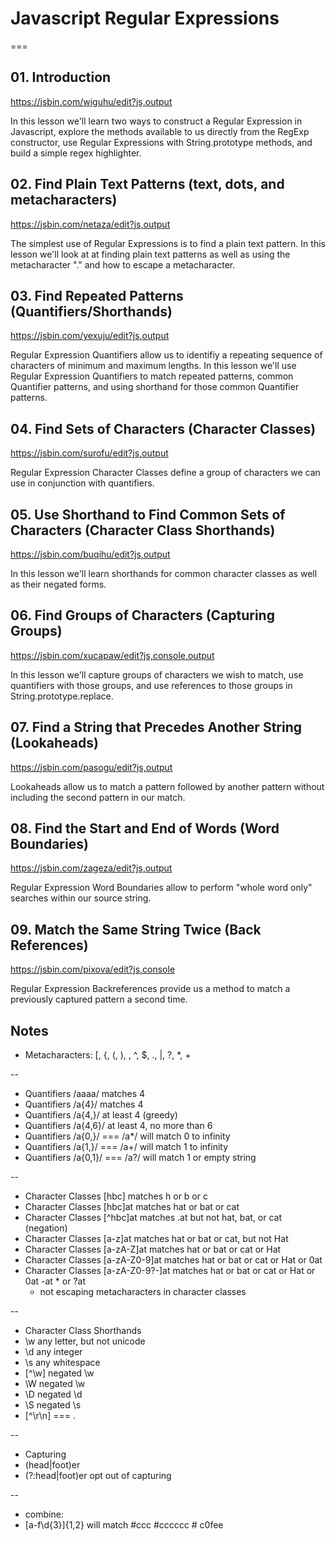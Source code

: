 # Javascript Regular Expressions
===

## 01. Introduction

https://jsbin.com/wiguhu/edit?js,output

In this lesson we'll learn two ways to construct a Regular Expression in Javascript, explore the methods available to us directly from the RegExp constructor,  use Regular Expressions with String.prototype methods, and build a simple regex highlighter.


## 02. Find Plain Text Patterns (text, dots, and metacharacters)

https://jsbin.com/netaza/edit?js,output

The simplest use of Regular Expressions is to find a plain text pattern.  In this lesson we'll look at at finding plain text patterns as well as using the metacharacter "." and how to escape a metacharacter.

## 03. Find Repeated Patterns (Quantifiers/Shorthands)

https://jsbin.com/yexuju/edit?js,output

Regular Expression Quantifiers allow us to identifiy a repeating sequence of characters of minimum and maximum lengths.  In this lesson we'll use Regular Expression Quantifiers to match repeated patterns, common Quantifier patterns, and using shorthand for those common Quantifier patterns.

## 04. Find Sets of Characters (Character Classes)

https://jsbin.com/surofu/edit?js,output

Regular Expression Character Classes define a group of characters we can use in conjunction with quantifiers.

## 05. Use Shorthand to Find Common Sets of Characters (Character Class Shorthands)

https://jsbin.com/buqihu/edit?js,output

In this lesson we'll learn shorthands for common character classes as well as their negated forms.

## 06. Find Groups of Characters (Capturing Groups)

https://jsbin.com/xucapaw/edit?js,console,output

In this lesson we'll capture groups of characters we wish to match, use  quantifiers with those groups, and use references to those groups in String.prototype.replace.

## 07. Find a String that Precedes Another String (Lookaheads)

https://jsbin.com/pasogu/edit?js,output

Lookaheads allow us to match a pattern followed by another pattern without including the second pattern in our match.

## 08. Find the Start and End of Words (Word Boundaries)

https://jsbin.com/zageza/edit?js,output

Regular Expression Word Boundaries allow to perform "whole word only" searches within our source string.

## 09. Match the Same String Twice (Back References)

https://jsbin.com/pixova/edit?js,console

Regular Expression Backreferences provide us a method to match a previously captured pattern a second time.


## Notes


* Metacharacters: [, {, (, ), \, ^, $, ., |, ?, *, +

--

* Quantifiers /aaaa/ matches 4
* Quantifiers /a{4}/ matches 4
* Quantifiers /a{4,}/ at least 4 (greedy)
* Quantifiers /a{4,6}/ at least 4, no more than 6
* Quantifiers /a{0,}/  === /a*/ will match 0 to infinity
* Quantifiers /a{1,}/  === /a+/ will match 1 to infinity
* Quantifiers /a{0,1}/  === /a?/ will match 1 or empty string

--


* Character Classes [hbc] matches h or b or c
* Character Classes [hbc]at matches hat or bat or cat
* Character Classes [^hbc]at matches .at but not hat, bat, or cat (negation)
* Character Classes [a-z]at matches hat or bat or cat, but not Hat
* Character Classes [a-zA-Z]at matches hat or bat or cat or Hat
* Character Classes [a-zA-Z0-9]at matches hat or bat or cat or Hat or 0at
* Character Classes [a-zA-Z0-9?-]at matches hat or bat or cat or Hat or 0at -at * or ?at
  * not escaping metacharacters in character classes

--

* Character Class Shorthands
* \w      any letter, but not unicode
* \d      any integer
* \s      any whitespace
* [^\w]   negated \w
* \W      negated \w
* \D      negated \d
* \S      negated \s
* [^\r\n] === .

--

* Capturing
* (head|foot)er
* (?:head|foot)er opt out of capturing

--

* combine:
* [a-f\d{3}]{1,2} will match #ccc #cccccc # c0fee
